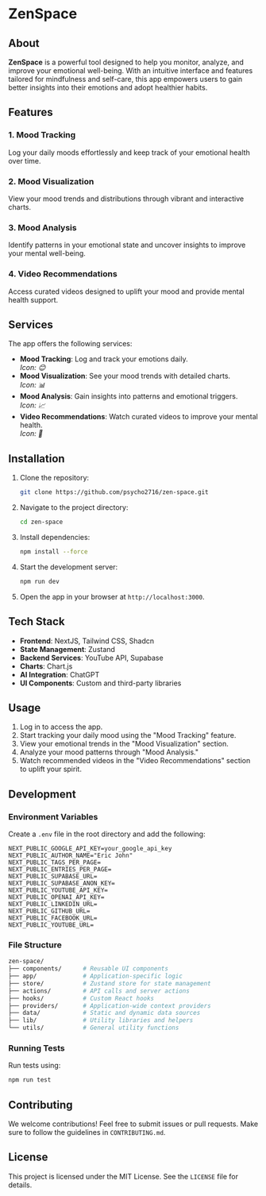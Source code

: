 # ZenSpace

## About

**ZenSpace** is a powerful tool designed to help you monitor, analyze, and improve your emotional well-being. With an intuitive interface and features tailored for mindfulness and self-care, this app empowers users to gain better insights into their emotions and adopt healthier habits.

## Features

### 1. Mood Tracking

Log your daily moods effortlessly and keep track of your emotional health over time.

### 2. Mood Visualization

View your mood trends and distributions through vibrant and interactive charts.

### 3. Mood Analysis

Identify patterns in your emotional state and uncover insights to improve your mental well-being.

### 4. Video Recommendations

Access curated videos designed to uplift your mood and provide mental health support.

## Services

The app offers the following services:

-   **Mood Tracking**: Log and track your emotions daily.  
    _Icon: 😊_
-   **Mood Visualization**: See your mood trends with detailed charts.  
    _Icon: 📊_
-   **Mood Analysis**: Gain insights into patterns and emotional triggers.  
    _Icon: 📈_
-   **Video Recommendations**: Watch curated videos to improve your mental health.  
    _Icon: 🎥_

## Installation

1. Clone the repository:

    ```bash
    git clone https://github.com/psycho2716/zen-space.git
    ```

2. Navigate to the project directory:

    ```bash
    cd zen-space
    ```

3. Install dependencies:

    ```bash
    npm install --force
    ```

4. Start the development server:

    ```bash
    npm run dev
    ```

5. Open the app in your browser at `http://localhost:3000`.

## Tech Stack

-   **Frontend**: NextJS, Tailwind CSS, Shadcn
-   **State Management**: Zustand
-   **Backend Services**: YouTube API, Supabase
-   **Charts**: Chart.js
-   **AI Integration**: ChatGPT
-   **UI Components**: Custom and third-party libraries

## Usage

1. Log in to access the app.
2. Start tracking your daily mood using the "Mood Tracking" feature.
3. View your emotional trends in the "Mood Visualization" section.
4. Analyze your mood patterns through "Mood Analysis."
5. Watch recommended videos in the "Video Recommendations" section to uplift your spirit.

## Development

### Environment Variables

Create a `.env` file in the root directory and add the following:

```env
NEXT_PUBLIC_GOOGLE_API_KEY=your_google_api_key
NEXT_PUBLIC_AUTHOR_NAME="Eric John"
NEXT_PUBLIC_TAGS_PER_PAGE=
NEXT_PUBLIC_ENTRIES_PER_PAGE=
NEXT_PUBLIC_SUPABASE_URL=
NEXT_PUBLIC_SUPABASE_ANON_KEY=
NEXT_PUBLIC_YOUTUBE_API_KEY=
NEXT_PUBLIC_OPENAI_API_KEY=
NEXT_PUBLIC_LINKEDIN_URL=
NEXT_PUBLIC_GITHUB_URL=
NEXT_PUBLIC_FACEBOOK_URL=
NEXT_PUBLIC_YOUTUBE_URL=
```

### File Structure

```bash
zen-space/
├── components/      # Reusable UI components
├── app/             # Application-specific logic
├── store/           # Zustand store for state management
├── actions/         # API calls and server actions
├── hooks/           # Custom React hooks
├── providers/       # Application-wide context providers
├── data/            # Static and dynamic data sources
├── lib/             # Utility libraries and helpers
└── utils/           # General utility functions
```

### Running Tests

Run tests using:

```bash
npm run test
```

## Contributing

We welcome contributions! Feel free to submit issues or pull requests. Make sure to follow the guidelines in `CONTRIBUTING.md`.

## License

This project is licensed under the MIT License. See the `LICENSE` file for details.
